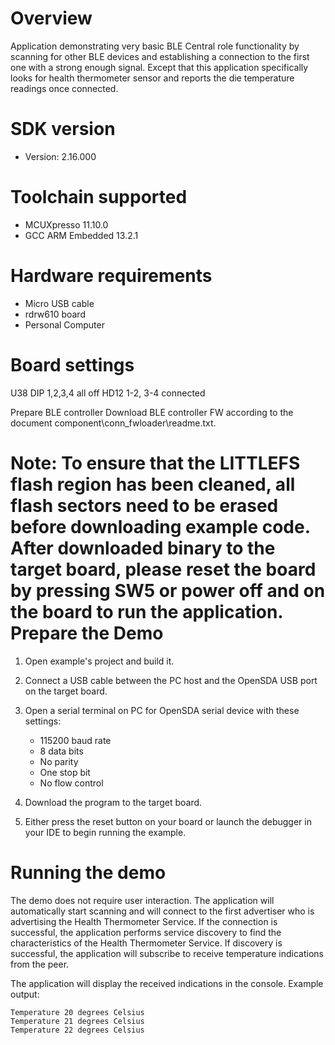 Overview
========
Application demonstrating very basic BLE Central role functionality by scanning for other BLE devices and establishing a connection to the first one with a strong enough signal.
Except that this application specifically looks for health thermometer sensor and reports the die temperature readings once connected.


SDK version
===========
- Version: 2.16.000

Toolchain supported
===================
- MCUXpresso  11.10.0
- GCC ARM Embedded  13.2.1

Hardware requirements
=====================
- Micro USB cable
- rdrw610 board
- Personal Computer

Board settings
==============
U38 DIP 1,2,3,4 all off
HD12 1-2, 3-4 connected

Prepare BLE controller
Download BLE controller FW according to the document component\conn_fwloader\readme.txt.

Note:
To ensure that the LITTLEFS flash region has been cleaned,
all flash sectors need to be erased before downloading example code.
After downloaded binary to the target board, 
please reset the board by pressing SW5 or power off and on the board to run the application.
Prepare the Demo
================

1.  Open example's project and build it.

2.  Connect a USB cable between the PC host and the OpenSDA USB port on the target board.

3.  Open a serial terminal on PC for OpenSDA serial device with these settings:
    - 115200 baud rate
    - 8 data bits
    - No parity
    - One stop bit
    - No flow control

4.  Download the program to the target board.

5.  Either press the reset button on your board or launch the debugger in your IDE to begin running the example.

Running the demo
================
The demo does not require user interaction. The application will automatically start scanning and will connect to the first advertiser who is advertising the Health Thermometer Service. If the connection is successful, the application performs service discovery to find the characteristics of the Health Thermometer Service. If discovery is successful, the application will subscribe to receive temperature indications from the peer.

The application will display the received indications in the console. Example output:

~~~~~~~~~~~~~~~~~~~~~~~~~~~~~~~~~~~
Temperature 20 degrees Celsius
Temperature 21 degrees Celsius
Temperature 22 degrees Celsius
~~~~~~~~~~~~~~~~~~~~~~~~~~~~~~~~~~~
